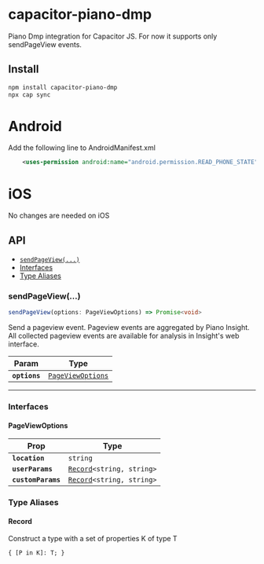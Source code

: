 # capacitor-piano-dmp

Piano Dmp integration for Capacitor JS. For now it supports only sendPageView events.

## Install

```bash
npm install capacitor-piano-dmp
npx cap sync
```

# Android
Add the following line to AndroidManifest.xml

```xml
    <uses-permission android:name="android.permission.READ_PHONE_STATE" />
```
# iOS
No changes are needed on iOS

## API

<docgen-index>

* [`sendPageView(...)`](#sendpageview)
* [Interfaces](#interfaces)
* [Type Aliases](#type-aliases)

</docgen-index>

<docgen-api>
<!--Update the source file JSDoc comments and rerun docgen to update the docs below-->

### sendPageView(...)

```typescript
sendPageView(options: PageViewOptions) => Promise<void>
```

Send a pageview event. Pageview events are aggregated by Piano Insight. All collected pageview events are available
for analysis in Insight's web interface.

| Param         | Type                                                        |
| ------------- | ----------------------------------------------------------- |
| **`options`** | <code><a href="#pageviewoptions">PageViewOptions</a></code> |

--------------------


### Interfaces


#### PageViewOptions

| Prop               | Type                                                            |
| ------------------ | --------------------------------------------------------------- |
| **`location`**     | <code>string</code>                                             |
| **`userParams`**   | <code><a href="#record">Record</a>&lt;string, string&gt;</code> |
| **`customParams`** | <code><a href="#record">Record</a>&lt;string, string&gt;</code> |


### Type Aliases


#### Record

Construct a type with a set of properties K of type T

<code>{
 [P in K]: T;
 }</code>

</docgen-api>
